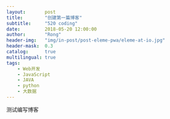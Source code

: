 ```yaml
---
layout:       post
title:        "创建第一篇博客"
subtitle:     "520 coding"
date:         2018-05-20 12:00:00
author:       "Rong"
header-img:   "img/in-post/post-eleme-pwa/eleme-at-io.jpg"
header-mask:  0.3
catalog:      true
multilingual: true
tags:
    - Web开发
    - JavaScript
    - JAVA
    - python
    - 大数据
---
```


<div>

测试编写博客

</div>